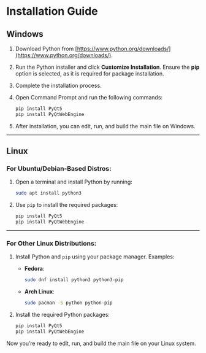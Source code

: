 # Installation Guide

## Windows

1. Download Python from [https://www.python.org/downloads/](https://www.python.org/downloads/).
2. Run the Python installer and click **Customize Installation**. Ensure the **pip** option is selected, as it is required for package installation.
3. Complete the installation process.
4. Open Command Prompt and run the following commands:

   ```bash
   pip install PyQt5
   pip install PyQtWebEngine
   ```

5. After installation, you can edit, run, and build the main file on Windows.

---

## Linux

### For Ubuntu/Debian-Based Distros:

1. Open a terminal and install Python by running:

   ```bash
   sudo apt install python3
   ```

2. Use `pip` to install the required packages:

   ```bash
   pip install PyQt5
   pip install PyQtWebEngine
   ```

---

### For Other Linux Distributions:

1. Install Python and `pip` using your package manager. Examples:

   - **Fedora**:  
     ```bash
     sudo dnf install python3 python3-pip
     ```

   - **Arch Linux**:  
     ```bash
     sudo pacman -S python python-pip
     ```

2. Install the required Python packages:

   ```bash
   pip install PyQt5
   pip install PyQtWebEngine
   ```

Now you’re ready to edit, run, and build the main file on your Linux system.
